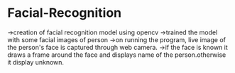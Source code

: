 # Facial-Recognition
->creation of facial recognition model using opencv
->trained the model with some facial images of person
->on running the program, live image of the person's face is captured through web camera.
->if the face is known it draws a frame around the face and displays name of the person.otherwise it display unknown.
